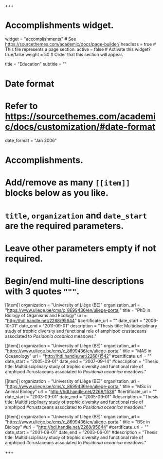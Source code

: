 +++
# Accomplishments widget.
widget = "accomplishments"  # See https://sourcethemes.com/academic/docs/page-builder/
headless = true  # This file represents a page section.
active = false  # Activate this widget? true/false
weight = 50  # Order that this section will appear.

title = "Education"
subtitle = ""

# Date format
#   Refer to https://sourcethemes.com/academic/docs/customization/#date-format
date_format = "Jan 2006"

# Accomplishments.
#   Add/remove as many `[[item]]` blocks below as you like.
#   `title`, `organization` and `date_start` are the required parameters.
#   Leave other parameters empty if not required.
#   Begin/end multi-line descriptions with 3 quotes `"""`.

[[item]]
  organization = "University of Liège (BE)"
  organization_url = "https://www.uliege.be/cms/c_8699436/en/uliege-portal"
  title = "PhD in Biology of Organisms and Ecology"
  url = "http://hdl.handle.net/2268/95644"
  #certificate_url = ""
  date_start = "2006-10-01"
  date_end = "2011-09-01"
  description = "Thesis title: Multidisciplinary study of trophic diversity and functional role of amphipod crustaceans associated to *Posidonia oceanica* meadows."

[[item]]
  organization = "University of Liège (BE)"
  organization_url = "https://www.uliege.be/cms/c_8699436/en/uliege-portal"
  title = "MAS in Oceanology"
  url = "http://hdl.handle.net/2268/1542"
  #certificate_url = ""
  date_start = "2005-09-01"
  date_end = "2007-09-14"
  #description = "Thesis title: Multidisciplinary study of trophic diversity and functional role of amphipod #crustaceans associated to *Posidonia oceanica* meadows."
  
[[item]]
  organization = "University of Liège (BE)"
  organization_url = "https://www.uliege.be/cms/c_8699436/en/uliege-portal"
  title = "MSc in Animal Biology"
  url = "http://hdl.handle.net/2268/1536"
  #certificate_url = ""
  date_start = "2003-09-01"
  date_end = "2005-09-01"
  #description = "Thesis title: Multidisciplinary study of trophic diversity and functional role of amphipod #crustaceans associated to *Posidonia oceanica* meadows."
  
[[item]]
  organization = "University of Liège (BE)"
  organization_url = "https://www.uliege.be/cms/c_8699436/en/uliege-portal"
  title = "BSc in Biology"
  #url = "http://hdl.handle.net/2268/95644"
  #certificate_url = ""
  date_start = "2001-09-01"
  date_end = "2003-06-01"
  #description = "Thesis title: Multidisciplinary study of trophic diversity and functional role of amphipod #crustaceans associated to *Posidonia oceanica* meadows."

+++
